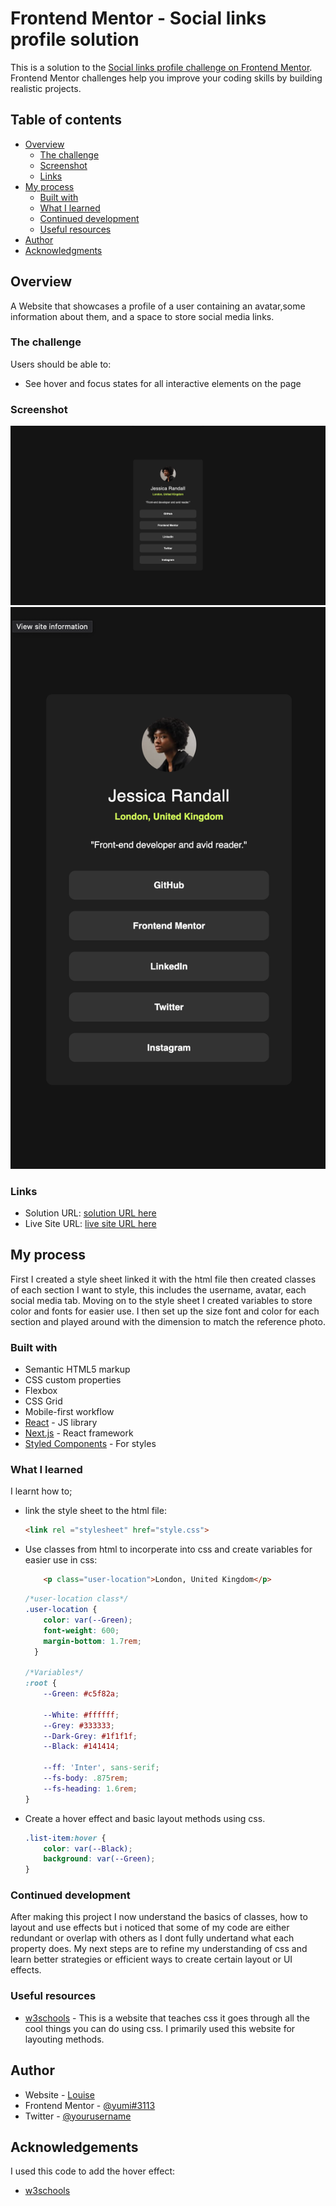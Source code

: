 # Frontend Mentor - Social links profile solution

This is a solution to the [Social links profile challenge on Frontend Mentor](https://www.frontendmentor.io/challenges/social-links-profile-UG32l9m6dQ). Frontend Mentor challenges help you improve your coding skills by building realistic projects. 

## Table of contents

- [Overview](#overview)
  - [The challenge](#the-challenge)
  - [Screenshot](#screenshot)
  - [Links](#links)
- [My process](#my-process)
  - [Built with](#built-with)
  - [What I learned](#what-i-learned)
  - [Continued development](#continued-development)
  - [Useful resources](#useful-resources)
- [Author](#author)
- [Acknowledgments](#acknowledgments)

## Overview
A Website that showcases a profile of a user containing an avatar,some information about them, and a space to store social media links.

### The challenge

Users should be able to:

- See hover and focus states for all interactive elements on the page

### Screenshot

![Desktop view](image-1.png)
![mobile view](image-2.png)


### Links

- Solution URL: [solution URL here](https://github.com/Yumi3113/social-links-profile-main)
- Live Site URL: [live site URL here](https://yumi3113.github.io/social-links-profile-main/)

## My process
First I created a style sheet linked it with the html file
then created classes of each section I want to style, this includes the username, avatar, each social media tab.
Moving on to the style sheet I created variables to store color and fonts for easier use.
I then set up the size font and color for each section and played around with the dimension to match the reference photo.

### Built with

- Semantic HTML5 markup
- CSS custom properties
- Flexbox
- CSS Grid
- Mobile-first workflow
- [React](https://reactjs.org/) - JS library
- [Next.js](https://nextjs.org/) - React framework
- [Styled Components](https://styled-components.com/) - For styles

### What I learned

I learnt how to; 

- link the style sheet to the html file:
  ```html
  <link rel ="stylesheet" href="style.css">
  ```

- Use classes from html to incorperate into css and create variables for easier use in css:
  ```html
      <p class="user-location">London, United Kingdom</p>
  ```
  ```css
  /*user-location class*/
  .user-location {
      color: var(--Green);
      font-weight: 600;
      margin-bottom: 1.7rem;
    }

  /*Variables*/
  :root {
      --Green: #c5f82a;
      
      --White: #ffffff;
      --Grey: #333333;
      --Dark-Grey: #1f1f1f;
      --Black: #141414;

      --ff: 'Inter', sans-serif;
      --fs-body: .875rem;
      --fs-heading: 1.6rem;
  }
  ```

- Create a hover effect and basic layout methods using css.
  ```css
  .list-item:hover {
      color: var(--Black);
      background: var(--Green);
  }
  ```

### Continued development

After making this project I now understand the basics of classes, how to layout and use effects but i noticed that some of my code are either redundant or overlap with others as I dont fully undertand what each property does. My next steps are to refine my understanding of css and learn better strategies or efficient ways to create certain layout or UI effects.


### Useful resources

- [w3schools](https://www.w3schools.com/css/) - This is a website that teaches css it goes through all the cool things you can do using css. I primarily used this website for layouting methods.

## Author

- Website - [Louise](https://www.your-site.com)
- Frontend Mentor - [@yumi#3113](https://www.frontendmentor.io/profile/yourusername)
- Twitter - [@yourusername](https://www.twitter.com/yourusername)

## Acknowledgements
I used this code to add the hover effect:
- [w3schools](https://www.w3schools.com/howto/tryit.asp?filename=tryhow_css_buttons_fade3)

